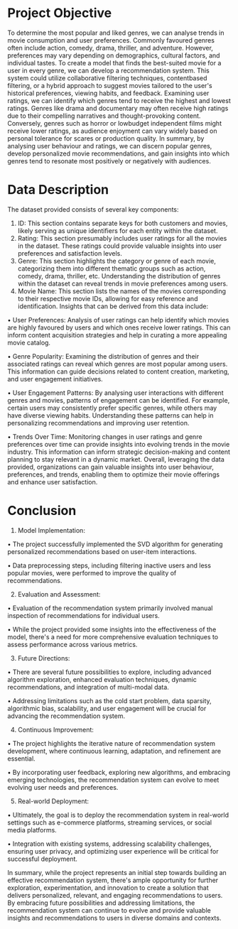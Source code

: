 # Project Objective 
  
To determine the most popular and liked genres, we can analyse trends in movie consumption and user preferences. Commonly favoured genres often include action, comedy, drama, thriller, and adventure. However, preferences may vary depending on demographics, cultural factors, and individual tastes. 
To create a model that finds the best-suited movie for a user in every genre, we can develop a recommendation system. This system could utilize collaborative filtering techniques, contentbased filtering, or a hybrid approach to suggest movies tailored to the user's historical preferences, viewing habits, and feedback. 
Examining user ratings, we can identify which genres tend to receive the highest and lowest ratings. Genres like drama and documentary may often receive high ratings due to their compelling narratives and thought-provoking content. Conversely, genres such as horror or lowbudget independent films might receive lower ratings, as audience enjoyment can vary widely based on personal tolerance for scares or production quality. 
In summary, by analysing user behaviour and ratings, we can discern popular genres, develop personalized movie recommendations, and gain insights into which genres tend to resonate most positively or negatively with audiences. 

# Data Description 
 
The dataset provided consists of several key components: 
1.	ID: This section contains separate keys for both customers and movies, likely serving as unique identifiers for each entity within the dataset. 
2.	Rating: This section presumably includes user ratings for all the movies in the dataset. These ratings could provide valuable insights into user preferences and satisfaction levels. 
3.	Genre: This section highlights the category or genre of each movie, categorizing them into different thematic groups such as action, comedy, drama, thriller, etc. Understanding the distribution of genres within the dataset can reveal trends in movie preferences among users. 
4.	Movie Name: This section lists the names of the movies corresponding to their respective movie IDs, allowing for easy reference and identification. 
Insights that can be derived from this data include: 

•	User Preferences: Analysis of user ratings can help identify which movies are highly favoured by users and which ones receive lower ratings. This can inform content acquisition strategies and help in curating a more appealing movie catalog. 

•	Genre Popularity: Examining the distribution of genres and their associated ratings can reveal which genres are most popular among users. This information can guide decisions related to content creation, marketing, and user engagement initiatives. 

•	User Engagement Patterns: By analysing user interactions with different genres and movies, patterns of engagement can be identified. For example, certain users may consistently prefer specific genres, while others may have diverse viewing habits. Understanding these patterns can help in personalizing recommendations and improving user retention. 

•	Trends Over Time: Monitoring changes in user ratings and genre preferences over time can provide insights into evolving trends in the movie industry. This information can inform strategic decision-making and content planning to stay relevant in a dynamic market. 
Overall, leveraging the data provided, organizations can gain valuable insights into user behaviour, preferences, and trends, enabling them to optimize their movie offerings and enhance user satisfaction. 
 
# Conclusion  
1.	Model Implementation: 

•	The project successfully implemented the SVD algorithm for generating personalized recommendations based on user-item interactions. 

•	Data preprocessing steps, including filtering inactive users and less popular movies, were performed to improve the quality of recommendations. 
 
2.	Evaluation and Assessment: 

•	Evaluation of the recommendation system primarily involved manual inspection of recommendations for individual users. 

•	While the project provided some insights into the effectiveness of the model, there's a need for more comprehensive evaluation techniques to assess performance across various metrics. 
 
3.	Future Directions: 

•	There are several future possibilities to explore, including advanced algorithm exploration, enhanced evaluation techniques, dynamic recommendations, and integration of multi-modal data. 

•	Addressing limitations such as the cold start problem, data sparsity, algorithmic bias, scalability, and user engagement will be crucial for advancing the recommendation system. 
 
4.	Continuous Improvement: 

•	The project highlights the iterative nature of recommendation system development, where continuous learning, adaptation, and refinement are essential. 

•	By incorporating user feedback, exploring new algorithms, and embracing emerging technologies, the recommendation system can evolve to meet evolving user needs and preferences. 
 
5.	Real-world Deployment: 

•	Ultimately, the goal is to deploy the recommendation system in real-world settings such as e-commerce platforms, streaming services, or social media platforms. 

•	Integration with existing systems, addressing scalability challenges, ensuring user privacy, and optimizing user experience will be critical for successful deployment. 

In summary, while the project represents an initial step towards building an effective recommendation system, there's ample opportunity for further exploration, experimentation, and innovation to create a solution that delivers personalized, relevant, and engaging recommendations to users. By embracing future possibilities and addressing limitations, the recommendation system can continue to evolve and provide valuable insights and recommendations to users in diverse domains and contexts.
